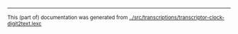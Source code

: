 

































* * *
<small>This (part of) documentation was generated from [../src/transcriptions/transcriptor-clock-digit2text.lexc](http://github.com/giellalt/lang-sjd/blob/main/../src/transcriptions/transcriptor-clock-digit2text.lexc)</small>